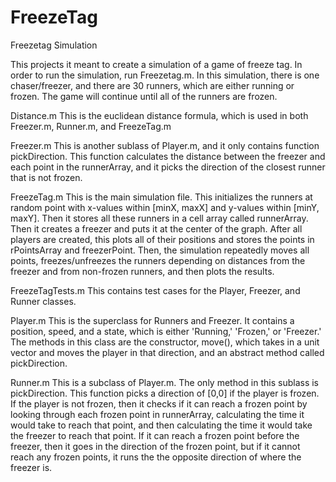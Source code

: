# FreezeTag
Freezetag Simulation

This projects it meant to create a simulation of a game of freeze tag. In order to run the simulation, run Freezetag.m. In this
simulation, there is one chaser/freezer, and there are 30 runners, which are either running or frozen. The game will continue
until all of the runners are frozen.

Distance.m
This is the euclidean distance formula, which is used in both Freezer.m, Runner.m, and FreezeTag.m

Freezer.m
This is another sublass of Player.m, and it only contains function pickDirection. This function calculates the distance between
the freezer and each point in the runnerArray, and it picks the direction of the closest runner that is not frozen.

FreezeTag.m
This is the main simulation file. This initializes the runners at random point with x-values within [minX, maxX] and y-values
within [minY, maxY]. Then it stores all these runners in a cell array called runnerArray. Then it creates a freezer and puts it
at the center of the graph. After all players are created, this plots all of their positions and stores the points in
rPointsArray and freezerPoint. Then, the simulation repeatedly moves all points, freezes/unfreezes the runners depending on
distances from the freezer and from non-frozen runners, and then plots the results.

FreezeTagTests.m
This contains test cases for the Player, Freezer, and Runner classes.

Player.m
This is the superclass for Runners and Freezer. It contains a position, speed, and a state, which is either 'Running,'
'Frozen,' or 'Freezer.' The methods in this class are the constructor, move(), which takes in a unit vector and moves the
player in that direction, and an abstract method called pickDirection.

Runner.m
This is a subclass of Player.m. The only method in this sublass is pickDirection. This function picks a direction of [0,0] if
the player is frozen. If the player is not frozen, then it checks if it can reach a frozen point by looking through each frozen
point in runnerArray, calculating the time it would take to reach that point, and then calculating the time it would take the
freezer to reach that point. If it can reach a frozen point before the freezer, then it goes in the direction of the frozen
point, but if it cannot reach any frozen points, it runs the the opposite direction of where the freezer is.
